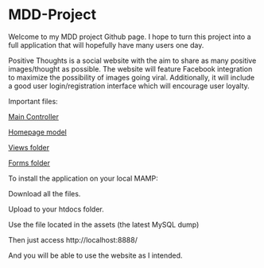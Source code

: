 MDD-Project
===========

Welcome to my MDD project Github page. I hope to turn this project into a full application that will hopefully have many users one day. 

Positive Thoughts is a social website with the aim to share as many positive images/thought as possible. The website will feature Facebook integration to maximize the possibility of images going viral. Additionally, it will include a good user login/registration interface which will encourage user loyalty.

Important files:

[Main Controller](https://github.com/joaquin112/MDD-Project/blob/master/application/controllers/main.php)

[Homepage model](https://github.com/joaquin112/MDD-Project/blob/master/application/models/pages/homepage.php)

[Views folder](https://github.com/joaquin112/MDD-Project/tree/master/application/views)

[Forms folder](https://github.com/joaquin112/MDD-Project/tree/master/application/controllers/forms)


To install the application on your local MAMP:

Download all the files.

Upload to your htdocs folder.

Use the file located in the assets (the latest MySQL dump)

Then just access http://localhost:8888/ 

And you will be able to use the website as I intended.
